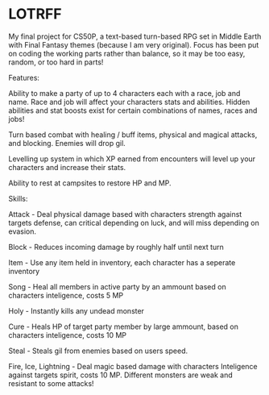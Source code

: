 # LOTRFF
My final project for CS50P, a text-based turn-based RPG set in Middle Earth with Final Fantasy themes (because I am very original). Focus has been put on coding the working parts rather than balance, so it may be too easy, random, or too hard in parts!

Features:

Ability to make a party of up to 4 characters each with a race, job and name. Race and job will affect your characters stats and abilities. Hidden abilities and stat boosts exist for certain combinations of names, races and jobs!

Turn based combat with healing / buff items, physical and magical attacks, and blocking. Enemies will drop gil.

Levelling up system in which XP earned from encounters will level up your characters and increase their stats.

Ability to rest at campsites to restore HP and MP.

Skills:

Attack - Deal physical damage based with characters strength against targets defense, can critical depending on luck, and will miss depending on evasion.

Block - Reduces incoming damage by roughly half until next turn

Item - Use any item held in inventory, each character has a seperate inventory

Song - Heal all members in active party by an ammount based on characters inteligence, costs 5 MP

Holy - Instantly kills any undead monster

Cure - Heals HP of target party member by large ammount, based on characters inteligence, costs 10 MP

Steal - Steals gil from enemies based on users speed.

Fire, Ice, Lightning - Deal magic based damage with characters Inteligence against targets spirit, costs 10 MP. Different monsters are weak and resistant to some attacks!

